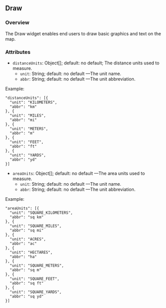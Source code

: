 ## Draw ##
### Overview ###
The Draw widget enables end users to draw basic graphics and text on the map.

### Attributes ###
* `distanceUnits`: Object[]; default: no default; The distance units used to measure.
    - `unit`: String; default: no default —The unit name.
    - `abbr`:  String; default: no default —The unit abbreviation.

Example:
```
"distanceUnits": [{
  "unit": "KILOMETERS",
  "abbr": "km"
}, {
  "unit": "MILES",
  "abbr": "mi"
}, {
  "unit": "METERS",
  "abbr": "m"
}, {
  "unit": "FEET",
  "abbr": "ft"
}, {
  "unit": "YARDS",
  "abbr": "yd"
}]
```

* `areaUnits`: Object[]; default: no default —The area units used to measure.
    - `unit`: String; default: no default —The unit name.
    - `abbr`:  String; default: no default —The unit abbreviation.

Example:
```
"areaUnits": [{
  "unit": "SQUARE_KILOMETERS",
  "abbr": "sq km"
}, {
  "unit": "SQUARE_MILES",
  "abbr": "sq mi"
}, {
  "unit": "ACRES",
  "abbr": "ac"
}, {
  "unit": "HECTARES",
  "abbr": "ha"
}, {
  "unit": "SQUARE_METERS",
  "abbr": "sq m"
}, {
  "unit": "SQUARE_FEET",
  "abbr": "sq ft"
}, {
  "unit": "SQUARE_YARDS",
  "abbr": "sq yd"
}]
```
